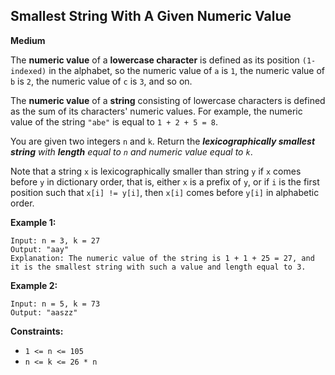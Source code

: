 ## Smallest String With A Given Numeric Value

**Medium**

The **numeric value** of a **lowercase character** is defined as its position `(1-indexed)` in the alphabet, so the numeric value of `a` is `1`, the numeric value of `b` is `2`, the numeric value of `c` is `3`, and so on.

The **numeric value** of a **string** consisting of lowercase characters is defined as the sum of its characters' numeric values. For example, the numeric value of the string `"abe"` is equal to `1 + 2 + 5 = 8`.

You are given two integers `n` and `k`. Return the _**lexicographically smallest string** with **length** equal to `n` and numeric value equal to `k`_.

Note that a string `x` is lexicographically smaller than string `y` if `x` comes before `y` in dictionary order, that is, either `x` is a prefix of `y`, or if `i` is the first position such that `x[i] != y[i]`, then `x[i]` comes before `y[i]` in alphabetic order.

**Example 1:**

    Input: n = 3, k = 27
    Output: "aay"
    Explanation: The numeric value of the string is 1 + 1 + 25 = 27, and it is the smallest string with such a value and length equal to 3.

**Example 2:**

    Input: n = 5, k = 73
    Output: "aaszz"

**Constraints:**

- `1 <= n <= 105`
- `n <= k <= 26 * n`
